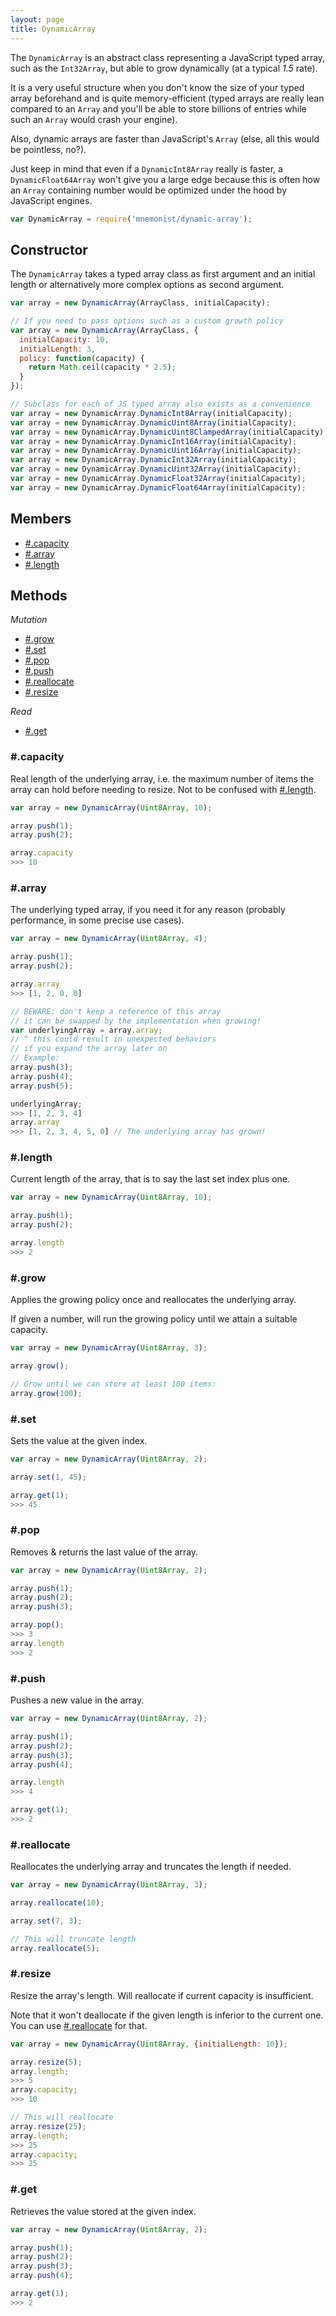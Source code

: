 ```yaml
---
layout: page
title: DynamicArray
---
```


The `DynamicArray` is an abstract class representing a JavaScript typed array, such as the `Int32Array`, but able to grow dynamically (at a typical *1.5* rate).

It is a very useful structure when you don't know the size of your typed array beforehand and is quite memory-efficient (typed arrays are really lean compared to an `Array` and you'll be able to store billions of entries while such an `Array` would crash your engine).

Also, dynamic arrays are faster than JavaScript's `Array` (else, all this would be pointless, no?).

Just keep in mind that even if a `DynamicInt8Array` really is faster, a `DynamicFloat64Array` won't give you a large edge because this is often how an `Array` containing number would be optimized under the hood by JavaScript engines.

```js
var DynamicArray = require('mnemonist/dynamic-array');
```

## Constructor

The `DynamicArray` takes a typed array class as first argument and an initial length or alternatively more complex options as second argument.

```js
var array = new DynamicArray(ArrayClass, initialCapacity);

// If you need to pass options such as a custom growth policy
var array = new DynamicArray(ArrayClass, {
  initialCapacity: 10,
  initialLength: 3,
  policy: function(capacity) {
    return Math.ceil(capacity * 2.5);
  }
});

// Subclass for each of JS typed array also exists as a convenience
var array = new DynamicArray.DynamicInt8Array(initialCapacity);
var array = new DynamicArray.DynamicUint8Array(initialCapacity);
var array = new DynamicArray.DynamicUint8ClampedArray(initialCapacity);
var array = new DynamicArray.DynamicInt16Array(initialCapacity);
var array = new DynamicArray.DynamicUint16Array(initialCapacity);
var array = new DynamicArray.DynamicInt32Array(initialCapacity);
var array = new DynamicArray.DynamicUint32Array(initialCapacity);
var array = new DynamicArray.DynamicFloat32Array(initialCapacity);
var array = new DynamicArray.DynamicFloat64Array(initialCapacity);
```

## Members

* [#.capacity](#capacity)
* [#.array](#array)
* [#.length](#length)

## Methods

*Mutation*

* [#.grow](#grow)
* [#.set](#set)
* [#.pop](#pop)
* [#.push](#push)
* [#.reallocate](#reallocate)
* [#.resize](#resize)

*Read*

* [#.get](#get)

### #.capacity

Real length of the underlying array, i.e. the maximum number of items the array can hold before needing to resize. Not to be confused with [#.length](#length).

```js
var array = new DynamicArray(Uint8Array, 10);

array.push(1);
array.push(2);

array.capacity
>>> 10
```

### #.array

The underlying typed array, if you need it for any reason (probably performance, in some precise use cases).

```js
var array = new DynamicArray(Uint8Array, 4);

array.push(1);
array.push(2);

array.array
>>> [1, 2, 0, 0]

// BEWARE: don't keep a reference of this array
// it can be swapped by the implementation when growing!
var underlyingArray = array.array;
// ^ this could result in unexpected behaviors
// if you expand the array later on
// Example:
array.push(3);
array.push(4);
array.push(5);

underlyingArray;
>>> [1, 2, 3, 4]
array.array
>>> [1, 2, 3, 4, 5, 0] // The underlying array has grown!
```

### #.length

Current length of the array, that is to say the last set index plus one.

```js
var array = new DynamicArray(Uint8Array, 10);

array.push(1);
array.push(2);

array.length
>>> 2
```

### #.grow

Applies the growing policy once and reallocates the underlying array.

If given a number, will run the growing policy until we attain a suitable capacity.

```js
var array = new DynamicArray(Uint8Array, 3);

array.grow();

// Grow until we can store at least 100 items:
array.grow(100);
```

### #.set

Sets the value at the given index.

```js
var array = new DynamicArray(Uint8Array, 2);

array.set(1, 45);

array.get(1);
>>> 45
```

### #.pop

Removes & returns the last value of the array.

```js
var array = new DynamicArray(Uint8Array, 2);

array.push(1);
array.push(2);
array.push(3);

array.pop();
>>> 3
array.length
>>> 2
```

### #.push

Pushes a new value in the array.

```js
var array = new DynamicArray(Uint8Array, 2);

array.push(1);
array.push(2);
array.push(3);
array.push(4);

array.length
>>> 4

array.get(1);
>>> 2
```

### #.reallocate

Reallocates the underlying array and truncates the length if needed.

```js
var array = new DynamicArray(Uint8Array, 3);

array.reallocate(10);

array.set(7, 3);

// This will truncate length
array.reallocate(5);
```

### #.resize

Resize the array's length. Will reallocate if current capacity is insufficient.

Note that it won't deallocate if the given length is inferior to the current one. You can use [#.reallocate](#reallocate) for that.

```js
var array = new DynamicArray(Uint8Array, {initialLength: 10});

array.resize(5);
array.length;
>>> 5
array.capacity;
>>> 10

// This will reallocate
array.resize(25);
array.length;
>>> 25
array.capacity;
>>> 25
```

### #.get

Retrieves the value stored at the given index.

```js
var array = new DynamicArray(Uint8Array, 2);

array.push(1);
array.push(2);
array.push(3);
array.push(4);

array.get(1);
>>> 2
```
